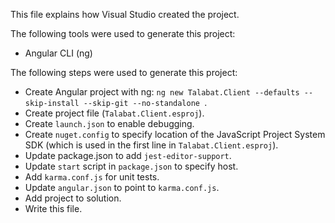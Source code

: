 This file explains how Visual Studio created the project.

The following tools were used to generate this project:
- Angular CLI (ng)

The following steps were used to generate this project:
- Create Angular project with ng: `ng new Talabat.Client --defaults --skip-install --skip-git --no-standalone `.
- Create project file (`Talabat.Client.esproj`).
- Create `launch.json` to enable debugging.
- Create `nuget.config` to specify location of the JavaScript Project System SDK (which is used in the first line in `Talabat.Client.esproj`).
- Update package.json to add `jest-editor-support`.
- Update `start` script in `package.json` to specify host.
- Add `karma.conf.js` for unit tests.
- Update `angular.json` to point to `karma.conf.js`.
- Add project to solution.
- Write this file.
